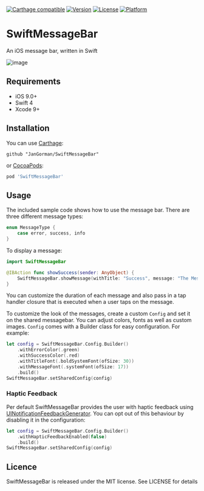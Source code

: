 [![Carthage compatible](https://img.shields.io/badge/Carthage-compatible-4BC51D.svg?style=flat)](https://github.com/Carthage/Carthage)
[![Version](https://img.shields.io/cocoapods/v/SwiftMessageBar.svg?style=flat)](http://cocoapods.org/pods/SwiftMessageBar)
[![License](https://img.shields.io/cocoapods/l/SwiftMessageBar.svg?style=flat)](http://cocoapods.org/pods/SwiftMessageBar)
[![Platform](https://img.shields.io/cocoapods/p/SwiftMessageBar.svg?style=flat)](http://cocoapods.org/pods/SwiftMessageBar)

# SwiftMessageBar

An iOS message bar, written in Swift

![image](https://www.dropbox.com/s/m0vcdcor6hw4e7a/SwiftMessageBar-2016.06.08.gif?raw=1)

## Requirements

- iOS 9.0+
- Swift 4
- Xcode 9+

## Installation

You can use [Carthage](https://github.com/Carthage/Carthage):

```ogdl
github "JanGorman/SwiftMessageBar"
```

or [CocoaPods](http://cocoapods.org):

```ruby
pod 'SwiftMessageBar'
```

## Usage

The included sample code shows how to use the message bar. There are three different message types:

```swift
enum MessageType {
    case error, success, info
}
```

To display a message:

```swift
import SwiftMessageBar

@IBAction func showSuccess(sender: AnyObject) {
    SwiftMessageBar.showMessage(withTitle: "Success", message: "The Message Body", type: .success)
}
```

You can customize the duration of each message and also pass in a tap handler closure that is executed when a user taps on the message.

To customize the look of the messages, create a custom `Config` and set it on the shared messagebar. You can adjust colors, fonts as well as custom images. `Config` comes with a Builder class for easy configuration. For example:

```swift
let config = SwiftMessageBar.Config.Builder()
    .withErrorColor(.green)
    .withSuccessColor(.red)
    .withTitleFont(.boldSystemFont(ofSize: 30))
    .withMessageFont(.systemFont(ofSize: 17))
    .build()
SwiftMessageBar.setSharedConfig(config)
```

### Haptic Feedback

Per default SwiftMessageBar provides the user with haptic feedback using [UINotificationFeedbackGenerator](https://developer.apple.com/documentation/uikit/uinotificationfeedbackgenerator). You can opt out of this behaviour by disabling it in the configuration:

```swift
let config = SwiftMessageBar.Config.Builder()
    .withHapticFeedbackEnabled(false)
    .build()
SwiftMessageBar.setSharedConfig(config)
```

## Licence

SwiftMessageBar is released under the MIT license. See LICENSE for details
